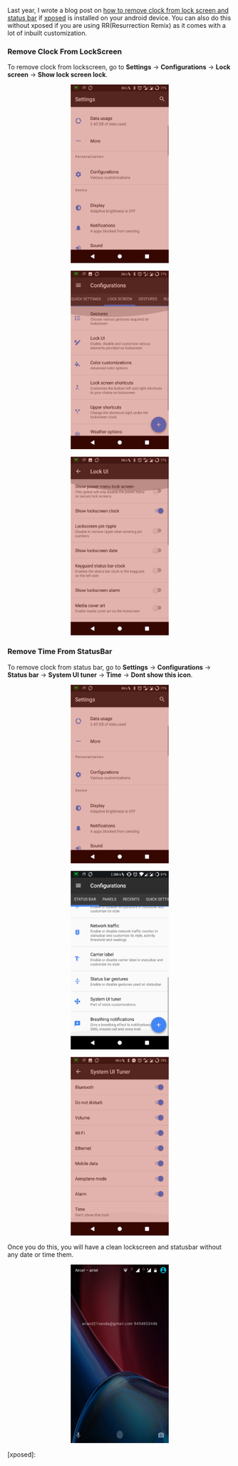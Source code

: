 <!--
.. title: How To Remove Clock From LockScreen/StatusBar?
.. slug: how-to-remove-clock-lock-screen-status-bar
.. date: 2017-11-13 20:24:38 UTC
.. tags: how-to, android
.. category: android
.. link:
.. description: How to remove/hide date and time from lock screen and status bar on android phones
.. type: text
-->

Last year, I wrote a blog post on [how to remove clock from lock screen and status bar](/2016/09/remove-clock-lock-screen-status-bar-android.html) if [xposed](http://repo.xposed.info/module/de.robv.android.xposed.installer) is installed on your android device. You can also do this without xposed if you are using RR(Resurrection Remix) as it comes with a lot of inbuilt customization.

### Remove Clock From LockScreen

To remove clock from lockscreen, go to **Settings** -> **Configurations** -> **Lock screen** ->  **Show lock screen lock**.

<p align="center">
<img src="/images/remove_clock_android_11.png" height="400px" width="220" />
</p>

<p align="center">
<img src="/images/remove_clock_android_12.png" height="400px" width="220" />
</p>

<p align="center">
<img src="/images/remove_clock_android_13.png" height="400px" width="220" />
</p>


### Remove Time From StatusBar

To remove clock from status bar, go to **Settings** -> **Configurations** -> **Status bar** ->  **System UI tuner** -> **Time** -> **Dont show this icon**.

<p align="center">
<img src="/images/remove_clock_android_11.png" height="400px" width="220" />
</p>

<p align="center">
<img src="/images/remove_clock_android_14.png" height="400px" width="220" />
</p>

<p align="center">
<img src="/images/remove_clock_android_15.png" height="400px" width="220" />
</p>

Once you do this, you will have a clean lockscreen and statusbar without any date or time them.

<p align="center">
<img src="/images/remove_clock_android_16.png" height="400px" width="220" />
</p>


[xposed]:
